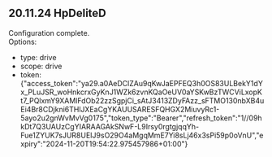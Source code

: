 ## 20.11.24 HpDeliteD

Configuration complete.  
Options:
- type: drive
- scope: drive
- token: {"access_token":"ya29.a0AeDClZAu9qKwJaEPFEQ3h0OS83ULBekY1dYx_PLuJSR_woHnkcrxGyKnJ1WZk6zvnKQaOeUV0aYSKwBzTWCViLxopKt7_PQlxmY9XAMlFdOb22zzSgpjCi_sAtJ3413ZDyFAzz_sFTMO130nbXB4uEi4Br8CDjkni6THlJXEaCgYKAUUSARESFQHGX2MiuvyRc1-5ayo2u2gnWvMvVg0175","token_type":"Bearer","refresh_token":"1//09hkDt7Q3UAUzCgYIARAAGAkSNwF-L9Irsy0rgtgjqqYh-Fue1ZYUK7sJUR8UEIJ9sO29O4aMgqMmE7Yi8sLj46x3sPi59p0oVnU","expiry":"2024-11-20T19:54:22.975457986+01:00"}
